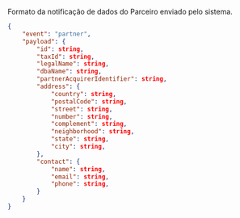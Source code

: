 Formato da notificação de dados do Parceiro enviado pelo sistema.

```json
{
	"event": "partner",
	"payload": {
		"id": string,
		"taxId": string,
		"legalName": string,
		"dbaName": string,
		"partnerAcquirerIdentifier": string,
		"address": {
			"country": string,
			"postalCode": string,
			"street": string,
			"number": string,
			"complement": string,
			"neighborhood": string,
			"state": string,
			"city": string,
		},
		"contact": {
			"name": string,
			"email": string,
			"phone": string,
		}
	}
}
```
